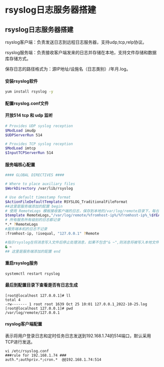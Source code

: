 # rsyslog日志服务器搭建


## rsyslog日志服务器搭建

rsyslog客户端：负责发送日志到远程日志服务器，支持udp,tcp,relp协议。

rsyslog服务端：负责接收客户端发来的日志并存储在本地，支持文件存储和数据库存储方式。

保存日志的路径格式为：源IP地址/设施名（日志类别）/年月.log。

#### 安装rsyslog软件

```bash
yum install rsyslog -y 
```

#### 配置rsyslog.conf文件

#### 开放514 tcp 和 udp 监听

```bash
# Provides UDP syslog reception
$ModLoad imudp
$UDPServerRun 514

# Provides TCP syslog reception
$ModLoad imtcp
$InputTCPServerRun 514
```

#### 服务端核心配置

```bash
#### GLOBAL DIRECTIVES ####

# Where to place auxiliary files
$WorkDirectory /var/lib/rsyslog

# Use default timestamp format
$ActionFileDefaultTemplate RSYSLOG_TraditionalFileFormat
##这里是服务端添加的配置 begin
# 使用 RemoteLogs 模板接收客户端的日志，保存到本地的/var/log/remote目录下，每台客户端的ip_年份_月份_日期的log
$template RemoteLogs,"/var/log/remote/%fromhost-ip%/%fromhost-ip%_%$YEAR%-%$MONTH%-%$DAY%.log"
# 所有服务所有级别的日志都记录
*.* ?RemoteLogs
#服务端本机的日志不记录
:fromhost-ip, !isequal, "127.0.0.1" ?Remote

#指示rsyslog在将消息写入文件后停止处理消息，如果不包含"& ~",则消息将被写入本地文件，导致消息被记录2次。
& ~
## 这里是服务端添加的配置 end
```

#### 重启rsyslog服务

```shell
systemctl restart rsyslog
```

#### 最后到配置目录下查看是否有日志生成

```shell
[root@localhost 127.0.0.1]# ll
total 4
-rw------- 1 root root 1639 Oct 25 10:01 127.0.0.1_2022-10-25.log
[root@localhost 127.0.0.1]# pwd 
/var/log/remote/127.0.0.1
```

#### rsyslog客户端配置

表示将用户登录日志和定时任务日志发送到192.168.1.74的514端口，默认采用TCP进行发送。

```shell
vi /etc/rsyslog.conf
###rule for 192.168.1.74 ###
auth.*;authpriv.*;cron.*  @@192.168.1.74:514
```




